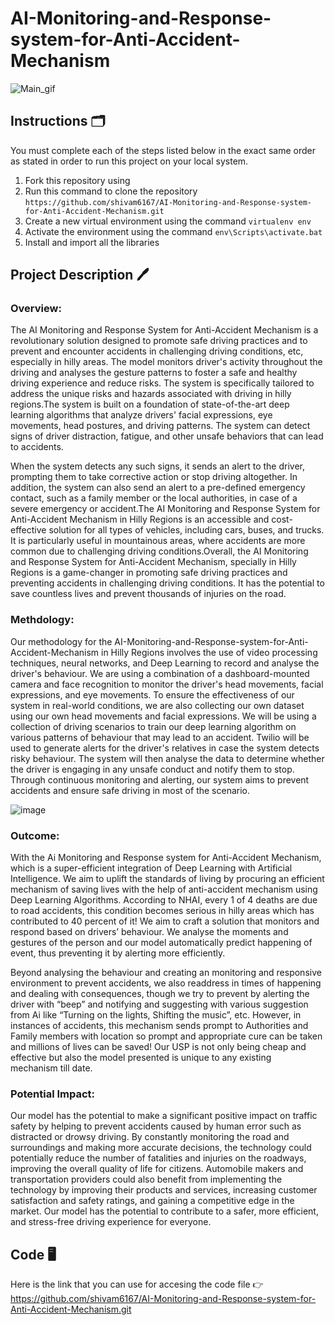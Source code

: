 # AI-Monitoring-and-Response-system-for-Anti-Accident-Mechanism
![Main_gif](https://user-images.githubusercontent.com/123289647/222927510-b285f34f-2c23-4f30-b765-7f57dc04671c.gif)
## Instructions 🗂
You must complete each of the steps listed below in the exact same order as stated in order to run this project on your local system.
1. Fork this repository using 
2. Run this command to clone the repository `https://github.com/shivam6167/AI-Monitoring-and-Response-system-for-Anti-Accident-Mechanism.git`
3. Create a new virtual environment using the command `virtualenv env`
4. Activate the environment using the command `env\Scripts\activate.bat`
5. Install and import all the libraries

## Project Description 🖊

### Overview:
The AI Monitoring and Response System for Anti-Accident Mechanism is a revolutionary solution designed to promote safe driving practices and to prevent and encounter  accidents in challenging driving conditions, etc, especially in hilly areas. The model monitors driver's activity throughout the driving and analyses the gesture patterns to foster a safe and healthy driving experience and reduce risks. The system is specifically tailored to address the unique risks and hazards associated with driving in hilly regions.The system is built on a foundation of state-of-the-art deep learning algorithms that analyze drivers' facial expressions, eye movements, head postures, and driving patterns. The system can detect signs of driver distraction, fatigue, and other unsafe behaviors that can lead to accidents.

When the system detects any such signs, it sends an alert to the driver, prompting them to take corrective action or stop driving altogether. In addition, the system can also send an alert to a pre-defined emergency contact, such as a family member or the local authorities, in case of a severe emergency or accident.The AI Monitoring and Response System for Anti-Accident Mechanism in Hilly Regions is an accessible and cost-effective solution for all types of vehicles, including cars, buses, and trucks. It is particularly useful in mountainous areas, where accidents are more common due to challenging driving conditions.Overall, the AI Monitoring and Response System for Anti-Accident Mechanism, specially in Hilly Regions is a game-changer in promoting safe driving practices and preventing accidents in challenging driving conditions. It has the potential to save countless lives and prevent thousands of injuries on the road.

### Methdology:
Our methodology for the AI-Monitoring-and-Response-system-for-Anti-Accident-Mechanism in Hilly Regions involves the use of video processing techniques, neural networks, and Deep Learning to record and analyse the driver's behaviour. We are using a combination of a dashboard-mounted camera and face recognition to monitor the driver's head movements, facial expressions, and eye movements. To ensure the effectiveness of our system in real-world conditions, we are also collecting our own dataset using our own head movements and facial expressions. We will be using a collection of driving scenarios to train our deep learning algorithm on various patterns of behaviour that may lead to an accident. Twilio will be used to generate alerts for the driver's relatives in case the system detects risky behaviour. The system will then analyse the data to determine whether the driver is engaging in any unsafe conduct and notify them to stop. Through continuous monitoring and alerting, our system aims to prevent accidents and ensure safe driving in most of the scenario.

![image](https://user-images.githubusercontent.com/95171212/230717265-63f52865-48da-4ef6-a3da-6b70fd4abf24.png)

### Outcome:
With the Ai Monitoring and Response system for Anti-Accident Mechanism, which is a super-efficient integration of Deep Learning with Artificial Intelligence. We aim to uplift the standards of living by procuring an efficient mechanism of saving lives with the help of anti-accident mechanism using Deep Learning Algorithms. According to NHAI, every 1 of 4 deaths are due to road accidents, this condition becomes serious in hilly areas which has contributed to 40 percent of it! We aim to craft a solution that monitors and respond based on drivers’ behaviour. We analyse the moments and gestures of the person and our model automatically predict happening of event, thus preventing it by alerting more efficiently.

Beyond analysing the behaviour and creating an monitoring and responsive environment to prevent accidents, we also readdress in times of happening and dealing with consequences, though we try to prevent by alerting the driver with “beep” and notifying and suggesting with various suggestion from Ai like “Turning on the lights, Shifting the music”, etc. However, in instances of accidents, this mechanism sends prompt to Authorities and Family members with location so prompt and appropriate cure can be taken and millions of lives can be saved!
Our USP is not only being cheap and effective but also the model presented is unique to any existing mechanism till date.

### Potential Impact:
Our model has the potential to make a significant positive impact on traffic safety by helping to prevent accidents caused by human error such as distracted or drowsy driving. By constantly monitoring the road and surroundings and making more accurate decisions, the technology could potentially reduce the number of fatalities and injuries on the roadways, improving the overall quality of life for citizens. Automobile makers and transportation providers could also benefit from implementing the technology by improving their products and services, increasing customer satisfaction and safety ratings, and gaining a competitive edge in the market. Our model has the potential to contribute to a safer, more efficient, and stress-free driving experience for everyone.

## Code 🖥️
Here is the link that you can use for accesing the code file 👉
https://github.com/shivam6167/AI-Monitoring-and-Response-system-for-Anti-Accident-Mechanism.git
